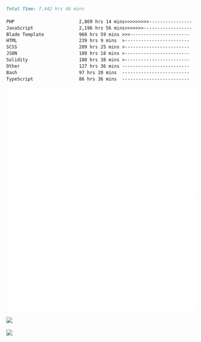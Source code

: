 <!--START_SECTION:waka-->

```markdown
Total Time: 7,442 hrs 46 mins

PHP                        2,869 hrs 14 mins>>>>>>>>>----------------   37.90 %
JavaScript                 2,196 hrs 56 mins>>>>>>>------------------   29.02 %
Blade Template             960 hrs 59 mins >>>----------------------   12.69 %
HTML                       239 hrs 9 mins  >------------------------   03.16 %
SCSS                       209 hrs 25 mins >------------------------   02.77 %
JSON                       189 hrs 18 mins >------------------------   02.50 %
Solidity                   180 hrs 38 mins >------------------------   02.39 %
Other                      127 hrs 36 mins -------------------------   01.69 %
Bash                       97 hrs 20 mins  -------------------------   01.29 %
TypeScript                 86 hrs 36 mins  -------------------------   01.14 %
```

<!--END_SECTION:waka-->

![](https://raw.githubusercontent.com/DrMaxis/github-stats-transparent/output/generated/overview.svg)
![](https://raw.githubusercontent.com/DrMaxis/github-stats-transparent/output/generated/languages.svg)

![](https://git-readme-stats-drmaxis-projects.vercel.app/api?username=drmaxis&show_icons=true&theme=outrun&count_private=true&show=reviews,discussions_started,discussions_answered,prs_merged,prs_merged_percentage&custom_title=2024%20Github%20Rank)
 
<a href="https://count.getloli.com/"><img src="https://count.getloli.com/get/@:maxis-the-alchemist?theme=rule34"></a>
<!-- https://count.getloli.com/get/@alchemist?theme=rule34 -->
<br>
